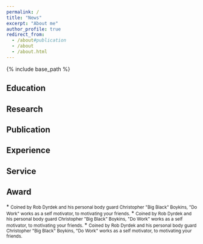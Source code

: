 ```yaml
---
permalink: /
title: "News"
excerpt: "About me"
author_profile: true
redirect_from: 
  - /about#publication
  - /about
  - /about.html
---
```


{% include base_path %}


<h2 id="education">Education</h2>  

<h2 id="research"> Research</h2>  


<h2 id="publication">Publication</h2> 

<h2 id="experience">Experience</h2>  

<h2 id="service"> Service</h2>  

<h2 id="award"> Award</h2>  
* <small>Coined by Rob Dyrdek and his personal body guard Christopher "Big Black" Boykins, "Do Work" works as a self motivator, to motivating your friends.
</small> 
* <small>Coined by Rob Dyrdek and his personal body guard Christopher "Big Black" Boykins, "Do Work" works as a self motivator, to motivating your friends.
</small> 
* <small>Coined by Rob Dyrdek and his personal body guard Christopher "Big Black" Boykins, "Do Work" works as a self motivator, to motivating your friends.
</small> 



















































